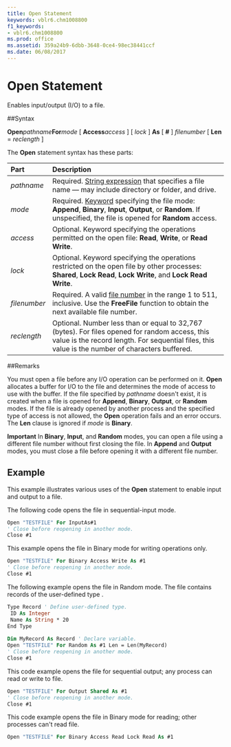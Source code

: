 ```yaml
---
title: Open Statement
keywords: vblr6.chm1008800
f1_keywords:
- vblr6.chm1008800
ms.prod: office
ms.assetid: 359a24b9-6dbb-3648-0ce4-98ec38441ccf
ms.date: 06/08/2017
---
```



# Open Statement

Enables input/output (I/O) to a file.

##Syntax

**Open**_pathname_**For**_mode_ [ **Access**_access_ ] [ _lock_ ] **As** [ **#** ] _filenumber_ [ **Len** = _reclength_ ]

The  **Open** statement syntax has these parts:


|**Part**|**Description**|
|:-----|:-----|
| _pathname_|Required. [String expression](../../Glossary/vbe-glossary.md) that specifies a file name — may include directory or folder, and drive.|
| _mode_|Required. [Keyword](../../Glossary/vbe-glossary.md) specifying the file mode: **Append**, **Binary**, **Input**, **Output**, or **Random**. If unspecified, the file is opened for **Random** access.|
| _access_|Optional. Keyword specifying the operations permitted on the open file:  **Read**, **Write**, or **Read Write**.|
| _lock_|Optional. Keyword specifying the operations restricted on the open file by other processes:  **Shared**, **Lock Read**, **Lock Write**, and **Lock Read Write**.|
| _filenumber_|Required. A valid [file number](../../Glossary/vbe-glossary.md) in the range 1 to 511, inclusive. Use the **FreeFile** function to obtain the next available file number.|
| _reclength_|Optional. Number less than or equal to 32,767 (bytes). For files opened for random access, this value is the record length. For sequential files, this value is the number of characters buffered.|

##Remarks

You must open a file before any I/O operation can be performed on it.  **Open** allocates a buffer for I/O to the file and determines the mode of access to use with the buffer.
If the file specified by  _pathname_ doesn't exist, it is created when a file is opened for **Append**, **Binary**, **Output**, or **Random** modes.
If the file is already opened by another process and the specified type of access is not allowed, the  **Open** operation fails and an error occurs.
The  **Len** clause is ignored if _mode_ is **Binary**.


 **Important**  In  **Binary**, **Input**, and **Random** modes, you can open a file using a different file number without first closing the file. In **Append** and **Output** modes, you must close a file before opening it with a different file number.



## Example

This example illustrates various uses of the  **Open** statement to enable input and output to a file.

The following code opens the file in sequential-input mode.




```vb
Open "TESTFILE" For InputAs#1 
' Close before reopening in another mode. 
Close #1 

```

This example opens the file in Binary mode for writing operations only.




```vb
Open "TESTFILE" For Binary Access Write As #1 
' Close before reopening in another mode. 
Close #1 

```

The following example opens the file in Random mode. The file contains records of the user-defined type .




```vb
Type Record ' Define user-defined type. 
 ID As Integer 
 Name As String * 20 
End Type 
 
Dim MyRecord As Record ' Declare variable. 
Open "TESTFILE" For Random As #1 Len = Len(MyRecord) 
' Close before reopening in another mode. 
Close #1 

```

This code example opens the file for sequential output; any process can read or write to file.




```vb
Open "TESTFILE" For Output Shared As #1 
' Close before reopening in another mode. 
Close #1 
```

This code example opens the file in Binary mode for reading; other processes can't read file.




```vb
Open "TESTFILE" For Binary Access Read Lock Read As #1 
```


